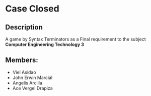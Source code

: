 # Case Closed
<h2>Description</h2>
<p>A game by Syntax Terminators as a Final requirement to the subject <b>Computer Engineering Technology 3</b></p>

<h2>Members:</h2>
<ul>

  <li>Viel Asidao</li>
  <li>John Erwin Marcial</li>
  <li>Angelis Arcilla</li>
  <li>Ace Vergel Drapiza</li>
</ul>
